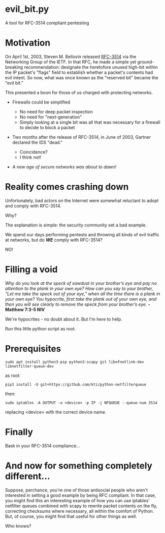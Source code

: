 # evil_bit.py
A tool for RFC-3514 compliant pentesting

# Motivation
On April 1st, 2003, Steven M. Bellovin released [RFC-3514](https://datatracker.ietf.org/doc/html/rfc3514) via the Networking Group of the IETF. In that RFC, he made a simple yet ground-breaking recommendation: designate the heretofore unused high-bit within the IP packet's "flags" field to establish whether a packet's contents had evil intent. So now, what was once known as the "reserved bit" became the "evil bit."

This presented a boon for those of us charged with protecting networks. 

* Firewalls could be simplified
    * No need for deep packet inspection
    * No need for "next-generation"
    * Simply looking at a single bit was all that was necessary for a firewall to decide to block a packet

* Two months after the release of RFC-3514, in June of 2003, Gartner declared the IDS "dead."
    * Coincidence?
    * I think not!

* *A new age of secure networks was about to dawn!*

# Reality comes crashing down

Unfortunately, bad actors on the Internet were somewhat reluctant to adopt and comply with RFC-3514.

Why? 

The explanation is simple: the security community set a bad example.

We spend our days performing pentests and throwing all kinds of evil traffic at networks, but do **_WE_** comply with RFC-3514?

NO!

# Filling a void

*Why do you look at the speck of sawdust in your brother’s eye and pay no attention to the plank in your own eye? How can you say to your brother, "Let me take the speck out of your eye," when all the time there is a plank in your own eye? You hypocrite, first take the plank out of your own eye, and then you will see clearly to remove the speck from your brother’s eye.* **- Matthew 7:3-5 NIV**

We're hypocrites - no doubt about it. But I'm here to help. 

Run this little python script as root.

# Prerequisites

```sudo apt install python3-pip python3-scapy git libnfnetlink-dev libnetfilter-queue-dev```

as root:

```pip3 install -U git+https://github.com/kti/python-netfilterqueue```

then:

```sudo iptables -A OUTPUT -o <device> -p IP -j NFQUEUE --queue-num 3514```

replacing <device\> with the correct device name.

# Finally

Bask in your RFC-3514 compliance...

# And now for something completely different...

Suppose, perchance, you're one of those antisocial people who aren't interested in setting a good example by being RFC compliant. In that case, you might find this an interesting example of how you can use iptables' netfilter queues combined with scapy to rewrite
packet contents on the fly, correcting checksums where necessary, all within the comfort of Python. But, of course, you might find that useful for
other things as well.

Who knows?